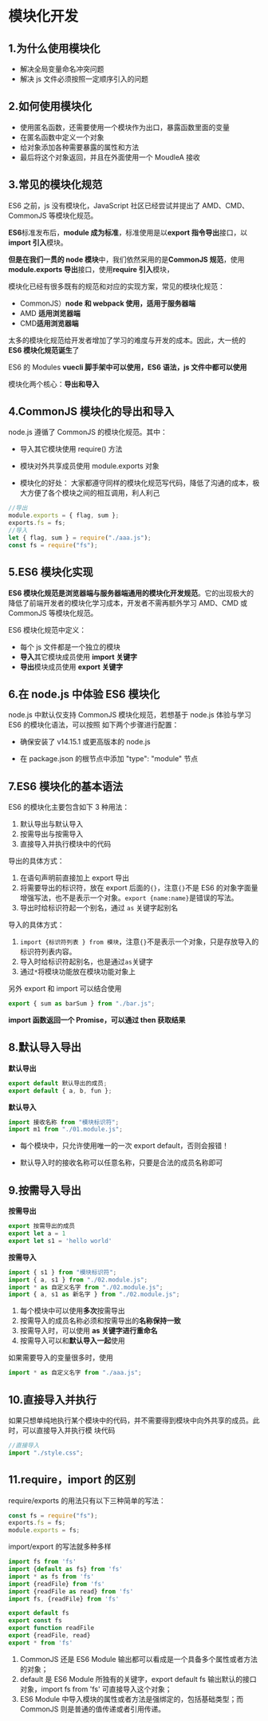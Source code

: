 # 模块化开发

## 1.为什么使用模块化

- 解决全局变量命名冲突问题
- 解决 js 文件必须按照一定顺序引入的问题

## 2.如何使用模块化

- 使用匿名函数，还需要使用一个模块作为出口，暴露函数里面的变量
- 在匿名函数中定义一个对象
- 给对象添加各种需要暴露的属性和方法
- 最后将这个对象返回，并且在外面使用一个 MoudleA 接收

## 3.常见的模块化规范

ES6 之前，js 没有模块化，JavaScript 社区已经尝试并提出了 AMD、CMD、CommonJS 等模块化规范。

**ES6**标准发布后，**module 成为标准**，标准使用是以**export 指令导出**接口，以**import 引入**模块。

**但是在我们一贯的 node 模块**中，我们依然采用的是**CommonJS 规范**，使用**module.exports 导出**接口，使用**require 引入**模块，

模块化已经有很多既有的规范和对应的实现方案，常见的模块化规范：

- CommonJS）**node 和 webpack 使用，适用于服务器端**
- AMD **适用浏览器端**
- CMD**适用浏览器端**

太多的模块化规范给开发者增加了学习的难度与开发的成本。因此，大一统的 **ES6 模块化规范诞生**了

ES6 的 Modules **vuecli 脚手架中可以使用，ES6 语法，js 文件中都可以使用**

模块化两个核心：**导出和导入**

## 4.CommonJS 模块化的导出和导入

node.js 遵循了 CommonJS 的模块化规范。其中：

- 导入其它模块使用 require() 方法

- 模块对外共享成员使用 module.exports 对象
- 模块化的好处： 大家都遵守同样的模块化规范写代码，降低了沟通的成本，极大方便了各个模块之间的相互调用，利人利己

```js
//导出
module.exports = { flag, sum };
exports.fs = fs;
//导入
let { flag, sum } = require("./aaa.js");
const fs = require("fs");
```

## 5.ES6 模块化实现

**ES6 模块化规范是浏览器端与服务器端通用的模块化开发规范**。它的出现极大的降低了前端开发者的模块化学习成本，开发者不需再额外学习 AMD、CMD 或 CommonJS 等模块化规范。

ES6 模块化规范中定义：

- 每个 js 文件都是一个独立的模块
- **导入**其它模块成员使用 **import 关键字**
- **导出**模块成员使用 **export 关键字**

## 6.在 node.js 中体验 ES6 模块化

node.js 中默认仅支持 CommonJS 模块化规范，若想基于 node.js 体验与学习 ES6 的模块化语法，可以按照 如下两个步骤进行配置：

- 确保安装了 v14.15.1 或更高版本的 node.js

- 在 package.json 的根节点中添加 "type": "module" 节点

## 7.ES6 模块化的基本语法

ES6 的模块化主要包含如下 3 种用法：

1. 默认导出与默认导入
2. 按需导出与按需导入
3. 直接导入并执行模块中的代码

导出的具体方式：

1. 在语句声明前直接加上 export 导出
2. 将需要导出的标识符，放在 export 后面的`{}`，注意`{}`不是 ES6 的对象字面量增强写法，也不是表示一个对象。`export {name:name}`是错误的写法。
3. 导出时给标识符起一个别名，通过 `as` 关键字起别名

导入的具体方式：

1. `import {标识符列表 } from 模块`，注意`{}`不是表示一个对象，只是存放导入的标识符列表内容。
2. 导入时给标识符起别名，也是通过`as`关键字
3. 通过`*`将模块功能放在模块功能对象上

另外 export 和 import 可以结合使用

```js
export { sum as barSum } from "./bar.js";
```

**import 函数返回一个 Promise，可以通过 then 获取结果**

## 8.默认导入导出

**默认导出**

```js
export default 默认导出的成员;
export default { a, b, fun };
```

**默认导入**

```js
import 接收名称 from "模块标识符";
import m1 from "./01.module.js";
```

- 每个模块中，只允许使用唯一的一次 export default，否则会报错！

- 默认导入时的接收名称可以任意名称，只要是合法的成员名称即可

## 9.按需导入导出

**按需导出**

```js
export 按需导出的成员
export let a = 1
export let s1 = 'hello world'
```

**按需导入**

```js
import { s1 } from "模块标识符";
import { a, s1 } from "./02.module.js";
import * as 自定义名字 from "./02.module.js";
import { a, s1 as 新名字 } from "./02.module.js";
```

1. 每个模块中可以使用**多次**按需导出
2. 按需导入的成员名称必须和按需导出的**名称保持一致**
3. 按需导入时，可以使用 **as 关键字进行重命名**
4. 按需导入可以和**默认导入一起**使用

如果需要导入的变量很多时，使用

```js
import * as 自定义名字 from "./aaa.js";
```

## 10.直接导入并执行

如果只想单纯地执行某个模块中的代码，并不需要得到模块中向外共享的成员。此时，可以直接导入并执行模 块代码

```js
//直接导入
import "./style.css";
```

## 11.require，import 的区别

require/exports 的用法只有以下三种简单的写法：

```js
const fs = require("fs");
exports.fs = fs;
module.exports = fs;
```

import/export 的写法就多种多样

```js
import fs from 'fs'
import {default as fs} from 'fs'
import * as fs from 'fs'
import {readFile} from 'fs'
import {readFile as read} from 'fs'
import fs, {readFile} from 'fs'

export default fs
export const fs
export function readFile
export {readFile, read}
export * from 'fs'
```

1. CommonJS 还是 ES6 Module 输出都可以看成是一个具备多个属性或者方法的对象；
2. default 是 ES6 Module 所独有的关键字，export default fs 输出默认的接口对象，import fs from 'fs' 可直接导入这个对象；
3. ES6 Module 中导入模块的属性或者方法是强绑定的，包括基础类型；而 CommonJS 则是普通的值传递或者引用传递。
